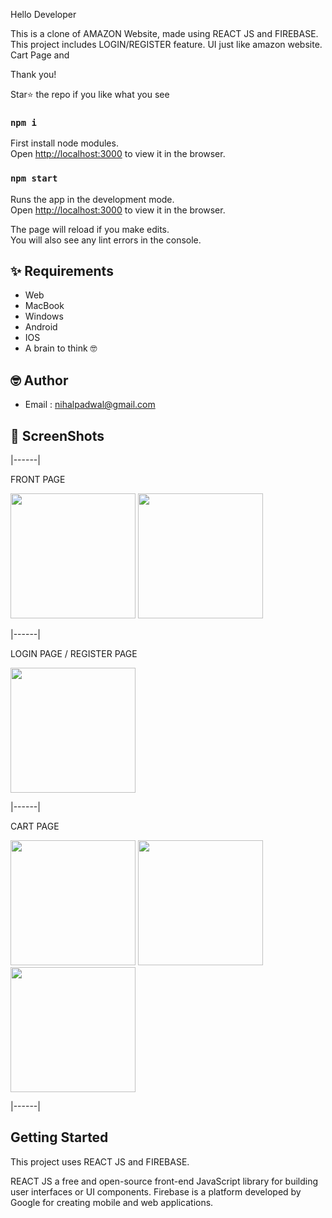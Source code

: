 Hello Developer

This is a clone of AMAZON Website, made using REACT JS and FIREBASE. 
This project includes LOGIN/REGISTER feature. UI just like amazon website. Cart Page and 

Thank you!

Star⭐ the repo if you like what you see

### `npm i`

First install node modules.\
Open [http://localhost:3000](http://localhost:3000) to view it in the browser.

### `npm start`

Runs the app in the development mode.\
Open [http://localhost:3000](http://localhost:3000) to view it in the browser.

The page will reload if you make edits.\
You will also see any lint errors in the console.

## ✨ Requirements
* Web
* MacBook
* Windows
* Android
* IOS
* A brain to think 🤓

## 🤓 Author
* Email : nihalpadwal@gmail.com

## 📸 ScreenShots
|------|

FRONT PAGE

<img src="Amazon 1.jpg" width="200">
<img src="Amazon 2.jpg" width="200">

|------|

LOGIN PAGE / REGISTER PAGE

<img src="Amazon 3.jpg" width="200">

|------|

CART PAGE

<img src="Amazon 7.jpg" width="200">
<img src="Amazon 8.jpg" width="200">
<img src="Amazon 9.jpg" width="200">

|------|


## Getting Started

This project uses REACT JS and FIREBASE.

REACT JS a free and open-source front-end JavaScript library for building user interfaces or UI components.
Firebase is a platform developed by Google for creating mobile and web applications.





